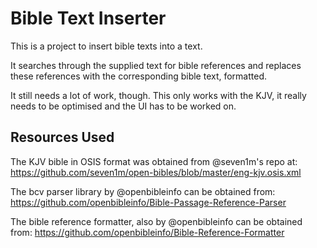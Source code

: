 # Bible Text Inserter

This is a project to insert bible texts into a text.

It searches through the supplied text for bible references and replaces these references with the corresponding bible text, formatted.

It still needs a lot of work, though. This only works with the KJV, it really needs to be optimised and the UI has to be worked on.

## Resources Used

The KJV bible in OSIS format was obtained from @seven1m's repo at: https://github.com/seven1m/open-bibles/blob/master/eng-kjv.osis.xml

The bcv parser library by @openbibleinfo can be obtained from: https://github.com/openbibleinfo/Bible-Passage-Reference-Parser

The bible reference formatter, also by @openbibleinfo can be obtained from: https://github.com/openbibleinfo/Bible-Reference-Formatter